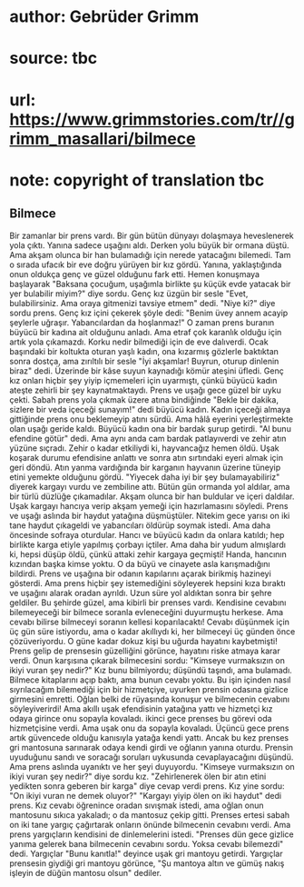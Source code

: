 # author: Gebrüder Grimm
# source: tbc
# url: https://www.grimmstories.com/tr//grimm_masallari/bilmece
# note: copyright of translation tbc

## Bilmece 

Bir zamanlar bir prens vardı. Bir gün bütün dünyayı dolaşmaya
heveslenerek yola çıktı. Yanına sadece uşağını aldı.
Derken yolu büyük bir ormana düştü. Ama akşam olunca bir han bulamadığı
için nerede yatacağını bilemedi. Tam o sırada ufacık bir eve doğru
yürüyen bir kız gördü. Yanına, yaklaştığında onun oldukça genç ve güzel
olduğunu fark etti. Hemen konuşmaya başlayarak "Baksana çocuğum,
uşağımla birlikte şu küçük evde yatacak bir yer bulabilir miyim?" diye
sordu.
Genç kız üzgün bir sesle "Evet, bulabilirsiniz. Ama oraya gitmenizi
tavsiye etmem" dedi.
"Niye ki?" diye sordu prens. Genç kız içini çekerek şöyle dedi:
"Benim üvey annem acayip şeylerle uğraşır. Yabancılardan da
hoşlanmaz!"
O zaman prens buranın büyücü bir kadına ait olduğunu anladı. Ama etraf
çok karanlık olduğu için artık yola çıkamazdı. Korku nedir bilmediği
için de eve dalıverdi.
Ocak başındaki bir koltukta oturan yaşlı kadın, ona kızarmış gözlerle
baktıktan sonra dostça, ama zırıltılı bir sesle "İyi akşamlar! Buyrun,
oturup dinlenin biraz" dedi.
Üzerinde bir kâse suyun kaynadığı kömür ateşini üfledi. Genç kız onları
hiçbir şey yiyip içmemeleri için uyarmıştı, çünkü büyücü kadın ateşte
zehirli bir şey kaynatmaktaydı.
Prens ve uşağı gece güzel bir uyku çekti. Sabah prens yola çıkmak üzere
atına bindiğinde "Bekle bir dakika, sizlere bir veda içeceği sunayım!"
dedi büyücü kadın. Kadın içeceği almaya gittiğinde prens onu beklemeyip
atını sürdü. Ama hâlâ eyerini yerleştirmekte olan uşağı geride kaldı.
Büyücü kadın ona bir bardak şurup getirdi. "Al bunu efendine götür"
dedi. Ama aynı anda cam bardak patlayıverdi ve zehir atın yüzüne
sıçradı. Zehir o kadar etkiliydi ki, hayvancağız hemen öldü. Uşak
koşarak durumu efendisine anlattı ve sonra atın sırtındaki eyeri almak
için geri döndü. Atın yanma vardığında bir karganın hayvanın üzerine
tüneyip etini yemekte olduğunu gördü.
"Yiyecek daha iyi bir şey bulamayabiliriz" diyerek kargayı vurdu ve
zembiline attı.
Bütün gün ormanda yol aldılar, ama bir türlü düzlüğe çıkamadılar. Akşam
olunca bir han buldular ve içeri daldılar. Uşak kargayı hancıya verip
akşam yemeği için hazırlamasını söyledi.
Prens ve uşağı aslında bir haydut yatağına düşmüştüler. Nitekim gece
yarısı on iki tane haydut çıkageldi ve yabancıları öldürüp soymak
istedi. Ama daha öncesinde sofraya oturdular. Hancı ve büyücü kadın da
onlara katıldı; hep birlikte karga etiyle yapılmış çorbayı içtiler. Ama
daha bir yudum almışlardı ki, hepsi düşüp öldü, çünkü attaki zehir
kargaya geçmişti!
Handa, hancının kızından başka kimse yoktu. O da büyü ve cinayete asla
karışmadığını bildirdi. Prens ve uşağına bir odanın kapılarını açarak
birikmiş hazineyi gösterdi. Ama prens hiçbir şey istemediğini söyleyerek
hepsini kıza bıraktı ve uşağını alarak oradan ayrıldı.
Uzun süre yol aldıktan sonra bir şehre geldiler. Bu şehirde güzel, ama
kibirli bir prenses vardı. Kendisine cevabını bilemeyeceği bir bilmece
soranla evleneceğini duyurmuştu herkese. Ama cevabı bilirse bilmeceyi
soranın kellesi koparılacaktı! Cevabı düşünmek için üç gün süre
istiyordu, ama o kadar akıllıydı ki, her bilmeceyi üç günden önce
çözüveriyordu. O güne kadar dokuz kişi bu uğurda hayatını kaybetmişti!
Prens gelip de prensesin güzelliğini görünce, hayatını riske atmaya
karar verdi. Onun karşısına çıkarak bilmecesini sordu: "Kimseye
vurmaksızın on ikiyi vuran şey nedir?"
Kız bunu bilmiyordu; düşündü taşındı, ama bulamadı. Bilmece kitaplarını
açıp baktı, ama bunun cevabı yoktu. Bu işin içinden nasıl sıyrılacağım
bilemediği için bir hizmetçiye, uyurken prensin odasına gizlice
girmesini emretti. Oğlan belki de rüyasında konuşur ve bilmecenin
cevabını söyleyiverirdi!
Ama akıllı uşak efendisinin yatağına yattı ve hizmetçi kız odaya girince
onu sopayla kovaladı.
ikinci gece prenses bu görevi oda hizmetçisine verdi. Ama uşak onu da
sopayla kovaladı.
Üçüncü gece prens artık güvencede olduğu kanısıyla yatağa kendi yattı.
Ancak bu kez prenses gri mantosuna sarınarak odaya kendi girdi ve
oğlanın yanına oturdu. Prensin uyuduğunu sandı ve soracağı soruları
uykusunda cevaplayacağını düşündü. Ama prens aslında uyanıktı ve her
şeyi duyuyordu.
"Kimseye vurmaksızın on ikiyi vuran şey nedir?" diye sordu kız.
"Zehirlenerek ölen bir atın etini yedikten sonra geberen bir karga"
diye cevap verdi prens.
Kız yine sordu: "On ikiyi vuran ne demek oluyor?"
"Kargayı yiyip ölen on iki haydut" dedi prens.
Kız cevabı öğrenince oradan sıvışmak istedi, ama oğlan onun mantosunu
sıkıca yakaladı; o da mantosuz çekip gitti.
Prenses ertesi sabah on iki tane yargıç çağırtarak onların önünde
bilmecenin cevabını verdi. Ama prens yargıçların kendisini de
dinlemelerini istedi. "Prenses dün gece gizlice yanıma gelerek bana
bilmecenin cevabını sordu. Yoksa cevabı bilemezdi" dedi.
Yargıçlar "Bunu kanıtla!" deyince uşak gri mantoyu getirdi. Yargıçlar
prensesin giydiği gri mantoyu görünce, "Şu mantoya altın ve gümüş nakış
işleyin de düğün mantosu olsun" dediler.
